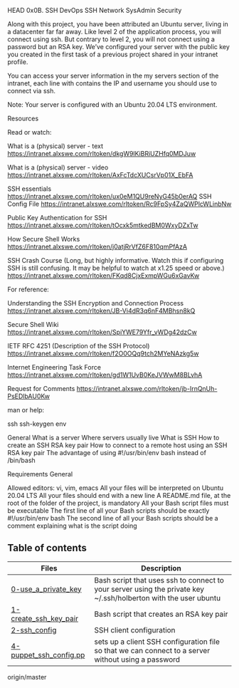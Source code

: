  HEAD
0x0B. SSH
DevOps
SSH
Network
SysAdmin
Security


Along with this project, you have been attributed an Ubuntu server, living in a datacenter far far away. Like level 2 of the application process, you will connect using ssh. But contrary to level 2, you will not connect using a password but an RSA key. We’ve configured your server with the public key you created in the first task of a previous project shared in your intranet profile.

You can access your server information in the my servers section of the intranet, each line with contains the IP and username you should use to connect via ssh.

Note: Your server is configured with an Ubuntu 20.04 LTS environment.

Resources

Read or watch:

What is a (physical) server - text https://intranet.alxswe.com/rltoken/dkgW9lKiBRiUZHfq0MDJuw

What is a (physical) server - video https://intranet.alxswe.com/rltoken/AxFcTdcXUCsrVp01X_EbFA

SSH essentials https://intranet.alxswe.com/rltoken/ux0eM1QU9reNyG45b0erAQ
SSH Config File https://intranet.alxswe.com/rltoken/Rc9FpSy4ZaQWPlcWLinbNw

Public Key Authentication for SSH https://intranet.alxswe.com/rltoken/tOcxk5mtkedBM0WxyDZxTw

How Secure Shell Works https://intranet.alxswe.com/rltoken/j0atjRrVfZ6F810qmPfAzA

SSH Crash Course (Long, but highly informative. Watch this if configuring SSH is still confusing. It may be helpful to watch at x1.25 speed or above.) https://intranet.alxswe.com/rltoken/FKqd8CjxExmpWGu6xGavKw

For reference:

Understanding the SSH Encryption and Connection Process https://intranet.alxswe.com/rltoken/JB-Vi4dR3q6nF4MBhsn8kQ

Secure Shell Wiki https://intranet.alxswe.com/rltoken/SpiYWE79Yfr_vWDg42dzCw

IETF RFC 4251 (Description of the SSH Protocol) https://intranet.alxswe.com/rltoken/f2O0OQq9tch2MYeNAzkg5w

Internet Engineering Task Force https://intranet.alxswe.com/rltoken/gd1W1UvB0KeJVWwM8BLvhA

Request for Comments https://intranet.alxswe.com/rltoken/jb-IrnQnUh-PsEDlbAU0Kw

man or help:

ssh
ssh-keygen
env

General
What is a server
Where servers usually live
What is SSH
How to create an SSH RSA key pair
How to connect to a remote host using an SSH RSA key pair
The advantage of using #!/usr/bin/env bash instead of /bin/bash

Requirements General

Allowed editors: vi, vim, emacs
All your files will be interpreted on Ubuntu 20.04 LTS
All your files should end with a new line
A README.md file, at the root of the folder of the project, is mandatory
All your Bash script files must be executable
The first line of all your Bash scripts should be exactly #!/usr/bin/env bash
The second line of all your Bash scripts should be a comment explaining what is the script doing

## Table of contents
Files | Description
----- | -----------
[0-use_a_private_key](./0-use_a_private_key) | Bash script that uses ssh to connect to your server using the private key ~/.ssh/holberton with the user ubuntu
[1-create_ssh_key_pair](./1-create_ssh_key_pair) | Bash script that creates an RSA key pair
[2-ssh_config](./2-ssh_config) | SSH client configuration
[4-puppet_ssh_config.pp](./4-puppet_ssh_config.pp) | sets up a client SSH configuration file so that we can connect to a server without using a password
 origin/master
